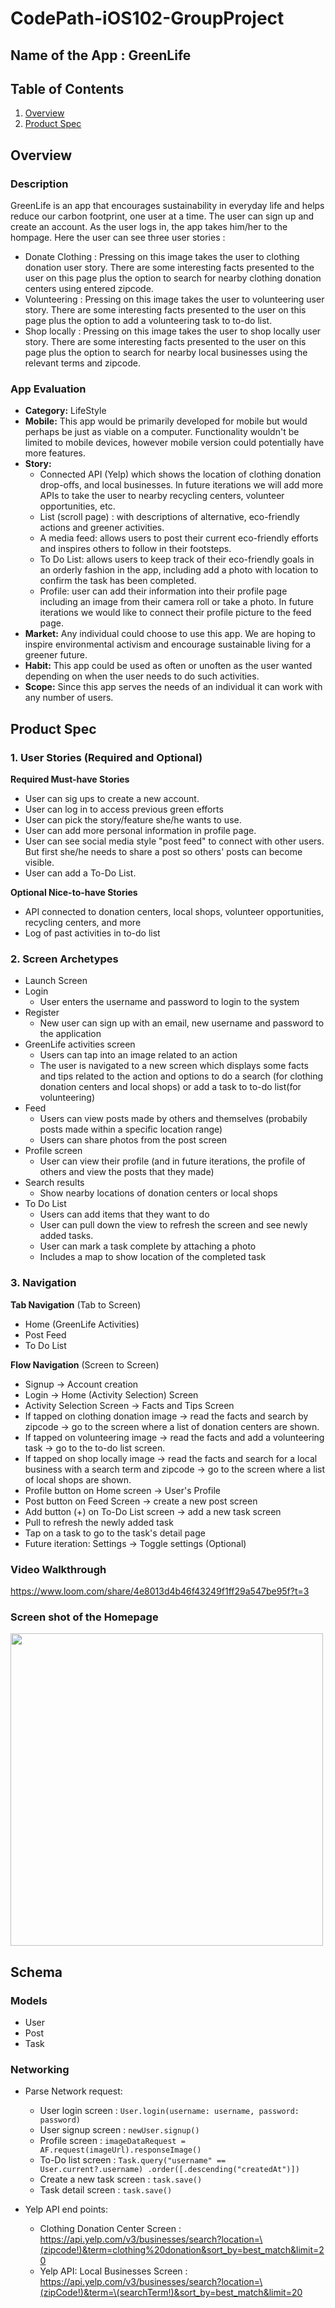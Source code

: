 # CodePath-iOS102-GroupProject

## Name of the App : GreenLife

## Table of Contents
1. [Overview](#Overview)
2. [Product Spec](#Product-Spec)


## Overview
### Description
GreenLife is an app that encourages sustainability in everyday life and helps reduce our carbon footprint, one user at a time. 
The user can sign up and create an account.
As the user logs in, the app takes him/her to the hompage. Here the user can see three user stories : 

- Donate Clothing : Pressing on this image takes the user to clothing donation user story. There are some interesting facts presented to the user on this page plus the option to search for nearby clothing donation centers using  entered zipcode.
- Volunteering : Pressing on this image takes the user to volunteering user story. There are some interesting facts presented to the user on this page plus the option to add a volunteering task to to-do list.
- Shop locally : Pressing on this image takes the user to shop locally user story. There are some interesting facts presented to the user on this page plus the option to search for nearby local businesses using the relevant terms and zipcode.

### App Evaluation
- **Category:** LifeStyle
- **Mobile:** This app would be primarily developed for mobile but would perhaps be just as viable on a computer. Functionality wouldn't be limited to mobile devices, however mobile version could potentially have more features.
- **Story:** 
   - Connected API (Yelp) which shows the location of clothing donation drop-offs, and local businesses. In future iterations we will add more APIs to take the user to nearby recycling centers, volunteer opportunities, etc.
   - List (scroll page) : with descriptions of alternative, eco-friendly actions and greener activities. 
   - A media feed: allows users to post their current eco-friendly efforts and inspires others to follow in their footsteps.
   - To Do List: allows users to keep track of their eco-friendly goals in an orderly fashion in the app, including add a photo with location to confirm the task has been completed.
   - Profile: user can add their information into their profile page including an image from their camera roll or take a photo. In future iterations we would like to connect their profile picture to the feed page.
- **Market:** Any individual could choose to use this app. We are hoping to inspire environmental activism and encourage sustainable living for a greener future. 
- **Habit:** This app could be used as often or unoften as the user wanted depending on when the user needs to do such activities.
- **Scope:** Since this app serves the needs of an individual it can work with any number of users.

## Product Spec
### 1. User Stories (Required and Optional)

**Required Must-have Stories**

* User can sig ups to create a new account.
* User can log in to access previous green efforts 
* User can pick the story/feature she/he wants to use.
* User can add more personal information in profile page.
* User can see social media style "post feed" to connect with other users. But first she/he needs to share a post so others' posts can become visible.
* User can add a To-Do List.

**Optional Nice-to-have Stories**
* API connected to donation centers, local shops, volunteer opportunities, recycling centers, and more
* Log of past activities in to-do list

### 2. Screen Archetypes

* Launch Screen
* Login
  * User enters the username and password to login to the system
* Register
  * New user can sign up with an email, new username and password to the application
* GreenLife activities screen
  * Users can tap into an image related to an action 
  * The user is navigated to a new screen which displays some facts and tips related to the action and options to do a search (for clothing donation centers and local shops) or add a task to to-do list(for volunteering)
* Feed
  * Users can view posts made by others and themselves (probabily posts made within a specific location range)
  * Users can share photos from the post screen
* Profile screen
  * User can view their profile (and in future iterations, the profile of others and view the posts that they made)
* Search results
  * Show nearby locations of donation centers or local shops
* To Do List
  * Users can add items that they want to do
  * User can pull down the view to refresh the screen and see newly added tasks.
  * User can mark a task complete by attaching a photo
  * Includes a map to show location of the completed task


### 3. Navigation

**Tab Navigation** (Tab to Screen)
  * Home (GreenLife Activities)
  * Post Feed
  * To Do List  

**Flow Navigation** (Screen to Screen)

* Signup -> Account creation 
* Login -> Home (Activity Selection) Screen
* Activity Selection Screen -> Facts and Tips Screen
* If tapped on clothing donation image  -> read the facts and search by zipcode -> go to the screen where a list of donation centers are shown.
* If tapped on volunteering image -> read the facts and add a volunteering task -> go to the to-do list screen.
* If tapped on shop locally image -> read the facts and search for a local business with a search term and zipcode -> go to the screen where a list of local shops are shown.
* Profile button on Home screen -> User's Profile
* Post button on Feed Screen -> create a new post screen
* Add button (+) on To-Do List screen -> add a new task screen
* Pull to refresh the newly added task
* Tap on a task to go to the task's detail page 
* Future iteration: Settings -> Toggle settings (Optional)


### Video Walkthrough
https://www.loom.com/share/4e8013d4b46f43249f1ff29a547be95f?t=3

### Screen shot of the Homepage

<img src="GreenLife.png" width=500><br>


## Schema 

### Models

- User
- Post
- Task

### Networking

- Parse Network request:
    - User login screen : `User.login(username: username, password: password)`
    - User signup screen : `newUser.signup()`
    -  Profile screen : `imageDataRequest = AF.request(imageUrl).responseImage()`
    -  To-Do list screen : `Task.query("username" == User.current?.username)
            .order([.descending("createdAt")])`
    - Create a new task screen : `task.save()`
    - Task detail screen : `task.save()`
     
- Yelp API end points: 
  - Clothing Donation Center Screen : https://api.yelp.com/v3/businesses/search?location=\(zipcode!)&term=clothing%20donation&sort_by=best_match&limit=20
  - Yelp API: Local Businesses Screen : https://api.yelp.com/v3/businesses/search?location=\(zipCode!)&term=\(searchTerm!)&sort_by=best_match&limit=20

